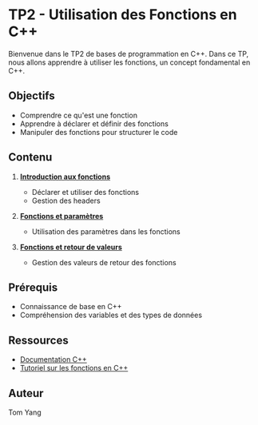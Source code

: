 # TP2 - Utilisation des Fonctions en C++

Bienvenue dans le TP2 de bases de programmation en C++. Dans ce TP, nous allons apprendre à utiliser les fonctions, un concept fondamental en C++.

## Objectifs

- Comprendre ce qu'est une fonction
- Apprendre à déclarer et définir des fonctions
- Manipuler des fonctions pour structurer le code

## Contenu

1. **[Introduction aux fonctions](1_introduction_fonctions)**
    - Déclarer et utiliser des fonctions
    - Gestion des headers

2. **[Fonctions et paramètres](2_fonctions_et_parametres)**
    - Utilisation des paramètres dans les fonctions

3. **[Fonctions et retour de valeurs](3_fonctions_retour_valeurs)**
    - Gestion des valeurs de retour des fonctions

## Prérequis

- Connaissance de base en C++
- Compréhension des variables et des types de données

## Ressources

- [Documentation C++](https://en.cppreference.com/w/)
- [Tutoriel sur les fonctions en C++](https://www.learncpp.com/cpp-tutorial/810-functions/)

## Auteur

Tom Yang
